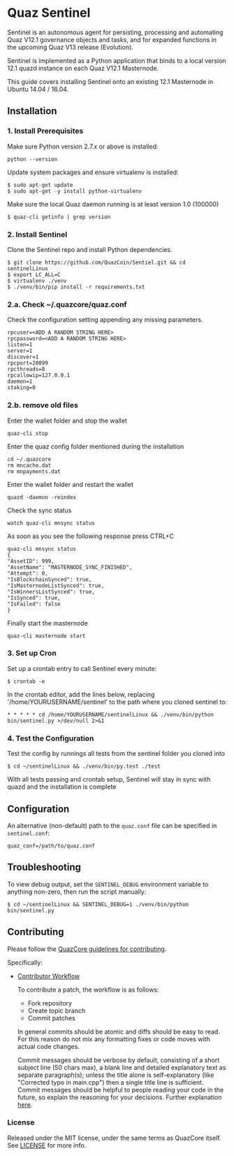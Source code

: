 # Quaz Sentinel


Sentinel is an autonomous agent for persisting, processing and automating Quaz V12.1 governance objects and tasks, and for expanded functions in the upcoming Quaz V13 release (Evolution).

Sentinel is implemented as a Python application that binds to a local version 12.1 quazd instance on each Quaz V12.1 Masternode.

This guide covers installing Sentinel onto an existing 12.1 Masternode in Ubuntu 14.04 / 16.04.

## Installation

### 1. Install Prerequisites

Make sure Python version 2.7.x or above is installed:

    python --version

Update system packages and ensure virtualenv is installed:

    $ sudo apt-get update
    $ sudo apt-get -y install python-virtualenv

Make sure the local Quaz daemon running is at least version 1.0 (100000)

    $ quaz-cli getinfo | grep version

### 2. Install Sentinel

Clone the Sentinel repo and install Python dependencies.

    $ git clone https://github.com/QuazCoin/Sentiel.git && cd sentinelLinux
    $ export LC_ALL=C
    $ virtualenv ./venv
    $ ./venv/bin/pip install -r requirements.txt


### 2.a. Check ~/.quazcore/quaz.conf

Check the configuration setting appending any missing parameters.

    rpcuser=<ADD A RANDOM STRING HERE>
    rpcpassword=<ADD A RANDOM STRING HERE>
    listen=1
    server=1
    discover=1
    rpcport=20099
    rpcthreads=8
    rpcallowip=127.0.0.1
    daemon=1
    staking=0


### 2.b. remove old files
Enter the wallet folder and stop the wallet

    quaz-cli stop

Enter the quaz config folder mentioned during the installation

    cd ~/.quazcore
    rm mncache.dat
    rm mnpayments.dat

Enter the wallet folder and restart the wallet

    quazd -daemon -reindex

Check the sync status

    watch quaz-cli mnsync status

As soon as you see the following response press CTRL+C

    quaz-cli mnsync status
    {
    "AssetID": 999,
    "AssetName": "MASTERNODE_SYNC_FINISHED",
    "Attempt": 0,
    "IsBlockchainSynced": true,
    "IsMasternodeListSynced": true,
    "IsWinnersListSynced": true,
    "IsSynced": true,
    "IsFailed": false
    }

Finally start the masternode

    quaz-cli masternode start


### 3. Set up Cron

Set up a crontab entry to call Sentinel every minute:

    $ crontab -e

In the crontab editor, add the lines below, replacing '/home/YOURUSERNAME/sentinel' to the path where you cloned sentinel to:

    * * * * * cd /home/YOURUSERNAME/sentinelLinux && ./venv/bin/python bin/sentinel.py >/dev/null 2>&1

### 4. Test the Configuration

Test the config by runnings all tests from the sentinel folder you cloned into

    $ cd ~/sentinelLinux && ./venv/bin/py.test ./test

With all tests passing and crontab setup, Sentinel will stay in sync with quazd and the installation is complete

## Configuration

An alternative (non-default) path to the `quaz.conf` file can be specified in `sentinel.conf`:

    quaz_conf=/path/to/quaz.conf

## Troubleshooting

To view debug output, set the `SENTINEL_DEBUG` environment variable to anything non-zero, then run the script manually:

    $ cd ~/sentinelLinux && SENTINEL_DEBUG=1 ./venv/bin/python bin/sentinel.py

## Contributing

Please follow the [QuazCore guidelines for contributing](https://github.com/quazpay/quaz/blob/v0.12.1.x/CONTRIBUTING.md).

Specifically:

* [Contributor Workflow](https://github.com/quazpay/quaz/blob/v1.0.0/CONTRIBUTING.md#contributor-workflow)

    To contribute a patch, the workflow is as follows:

    * Fork repository
    * Create topic branch
    * Commit patches

    In general commits should be atomic and diffs should be easy to read. For this reason do not mix any formatting fixes or code moves with actual code changes.

    Commit messages should be verbose by default, consisting of a short subject line (50 chars max), a blank line and detailed explanatory text as separate paragraph(s); unless the title alone is self-explanatory (like "Corrected typo in main.cpp") then a single title line is sufficient. Commit messages should be helpful to people reading your code in the future, so explain the reasoning for your decisions. Further explanation [here](http://chris.beams.io/posts/git-commit/).

### License

Released under the MIT license, under the same terms as QuazCore itself. See [LICENSE](LICENSE) for more info.
